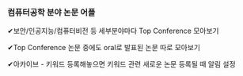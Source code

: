 ### 컴퓨터공학 분야 논문 어플


✔보안/인공지능/컴퓨터비전 등 세부분야마다 Top Conference 모아보기

✔Top Conference 논문 중에도 oral로 발표된 논문 따로 모아보기

✔아카이브 - 키워드 등록해놓으면 키워드 관련 새로운 논문 등록될 때 알림 설정